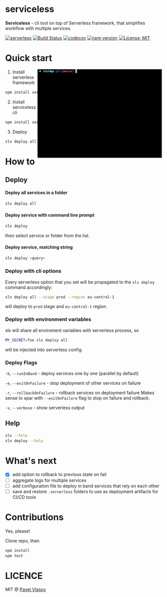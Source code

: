 # serviceless

**Serviceless** - cli tool on top of Serverless framework, that simplifies workflow with multiple services.

[![serverless](http://public.serverless.com/badges/v3.svg)](http://www.serverless.com)
[![Build Status](http://circleci-badges-max.herokuapp.com/img/8bites/serviceless?token=4482e2625fab30eeca954eec94a73091532f7883)](https://circleci.com/gh/8bites/serviceless) [![codecov](https://codecov.io/gh/8bites/serviceless/branch/master/graph/badge.svg)](https://codecov.io/gh/8bites/serviceless)
[![npm version](https://badge.fury.io/js/serviceless.svg)](https://badge.fury.io/js/serviceless)
[![License: MIT](https://img.shields.io/badge/License-MIT-brightgreen.svg)](https://opensource.org/licenses/MIT)

# Quick start

<img align="right" width="400" src="./assets/deploy_all.gif" />

1. Install serverless framework

```sh
npm install serverless -g
```

2. Install serviceless cli

```sh
npm install serviceless -g
```

3. Deploy

```sh
slx deploy all
```

# How to

## Deploy

#### Deploy all services in a folder

```sh
slx deploy all
```

#### Deploy service with command line prompt

```sh
slx deploy
```

then select service or folder from the list.

#### Deploy service, matching string

```sh
slx deploy <query>
```

### Deploy with cli options

Every serverless option that you set will be propagated to the `sls deploy` command accordingly:

```sh
slx deploy all --stage prod --region eu-central-1
```

will deploy to `prod` stage and `eu-central-1` region.

### Deploy with environment variables

slx will share all enviroment variables with serverless process, so

```sh
MY_SECRET=foo slx deploy all
```

will be injected into serverless config.

### Deploy Flags

`-b`, `--runInBand` - deploy services one by one (parallel by default)

`-e`, `--exitOnFailure` - stop deployment of other services on failure

`-r`, `--rollbackOnFailure` - rollback services on deployment failure
Makes sense to spar with `--exitOnFailure` flag to stop on failure and rollback.

`-v`, `--verbose` - show serverless output

## Help

```sh
slx --help
slx deploy --help
```

# What's next

* [x] add option to rollback to previous state on fail
* [ ] aggregate logs for multiple services
* [ ] add configuration file to deploy in band services that rely on each other
* [ ] save and restore `.serverless` folders to use as deployment artifacts for CI/CD tools

# Contributions

Yes, please!

Clone repo, then

```sh
npm install
npm test
```

# LICENCE

MIT @ [Pavel Vlasov](https://github.com/pavelvlasov)
